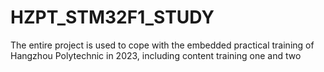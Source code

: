 # HZPT_STM32F1_STUDY
 The entire project is used to cope with the embedded practical training of Hangzhou Polytechnic in 2023, including content training one and two
